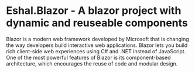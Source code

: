 # Eshal.Blazor - A blazor project with dynamic and reuseable components

Blazor is a modern web framework developed by Microsoft that is changing the way developers build interactive web applications. Blazor lets you build rich client-side web experiences using C# and .NET instead of JavaScript. One of the most powerful features of Blazor is its component-based architecture, which encourages the reuse of code and modular design.

